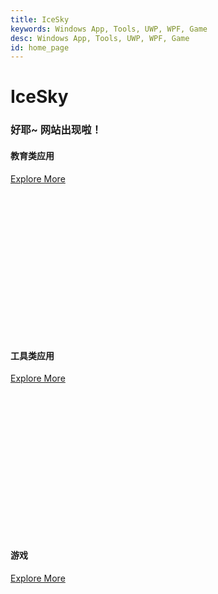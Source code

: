 ```yaml
---
title: IceSky
keywords: Windows App, Tools, UWP, WPF, Game
desc: Windows App, Tools, UWP, WPF, Game
id: home_page
---
```





<div>
    <h1><span>IceSky</span></h1>
    <h3>好耶~ 网站出现啦！</h3>
</div>
<div class="row justify-content-center g-4">
    <div class="col-md-6 col-lg-6 col-xl-4 wow fadeInUp" data-wow-delay="0.1s">
        <div class="bg-light blog-item rounded p-4" style="background-image: url(../../../static/image/edu/00.png);width:400px;height:300px;background-size: cover;">
            <div class="mb-4">
                <h4 class="text-primary mb-2">教育类应用</h4>
            </div>
            <a class="btn btn-primary rounded-pill py-2 px-4" role="button" href="../../../edu/zh/">Explore More</a>
        </div>
    </div>
    <div class="col-md-6 col-lg-6 col-xl-4 wow fadeInUp" data-wow-delay="0.3s">
        <div class="bg-light blog-item rounded p-4" style="background-image: url(../../../static/image/edu/00.png);width:400px;height:300px;background-size: cover;">
            <div class="mb-4">
                <h4 class="text-primary mb-2">工具类应用</h4>
            </div>
            <a class="btn btn-primary rounded-pill py-2 px-4" role="button" href="../../../tools/zh/">Explore More</a>
        </div>
    </div>
    <div class="col-md-6 col-lg-6 col-xl-4 wow fadeInUp" data-wow-delay="0.5s">
        <div class="bg-light blog-item rounded p-4" style="background-image: url(../../../static/image/edu/00.png);width:400px;height:300px;background-size: cover;">
            <div class="mb-4">
                <h4 class="text-primary mb-2">游戏</h4>
            </div>  
            <a class="btn btn-primary rounded-pill py-2 px-4" role="button" href="../../../tools/zh/">Explore More</a>
        </div>
    </div>
</div>

